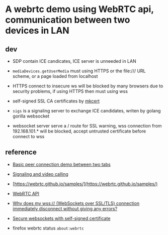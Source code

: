 # A webrtc demo using WebRTC api, communication between two devices in LAN



## dev

* SDP contain ICE candicates, ICE server is unneeded in LAN

* ```mediaDevices.getUserMedia``` must using HTTPS or the file:/// URL scheme, or a page loaded from localhost

*  HTTPS connect to insecure ws will be blocked by many browsers due to security problems, if using HTTPS then must using wss

*  self-signed SSL CA certificates by [mkcert](https://github.com/FiloSottile/mkcert)

* ```sigs``` is a signaling server to exchange ICE candidates, writen by golang gorilla websocket

* websocket server serve a / route for SSL warning, wss connection from 192.168.101.* will be blocked, accept untrusted certificate before connect to wss



## reference

* [Basic peer connection demo between two tabs](https://webrtc.github.io/samples/src/content/peerconnection/channel/)

* [Signaling and video calling](https://developer.mozilla.org/en-US/docs/Web/API/WebRTC_API/Signaling_and_video_calling)

* [https://webrtc.github.io/samples/](https://webrtc.github.io/samples/)

* [WebRTC API](https://developer.mozilla.org/en-US/docs/Web/API/WebRTC_API)

* [Why does my wss:// (WebSockets over SSL/TLS) connection immediately disconnect without giving any errors?](https://stackoverflow.com/questions/23404160/why-does-my-wss-websockets-over-ssl-tls-connection-immediately-disconnect-w)

* [Secure websockets with self-signed certificate](https://stackoverflow.com/questions/5312311/secure-websockets-with-self-signed-certificate)

* firefox webrtc status ```about:webrtc```
